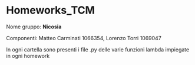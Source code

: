 # Homeworks_TCM
Nome gruppo: **Nicosia**

Componenti: Matteo Carminati 1066354, Lorenzo Torri 1069047

In ogni cartella sono presenti i file .py delle varie funzioni lambda impiegate in ogni homework

